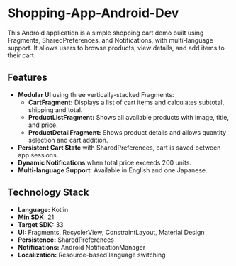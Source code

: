 # Shopping-App-Android-Dev
This Android application is a simple shopping cart demo built using Fragments, SharedPreferences, and Notifications, with multi-language support. It allows users to browse products, view details, and add items to their cart.

## Features

- **Modular UI** using three vertically-stacked Fragments:
  - **CartFragment:** Displays a list of cart items and calculates subtotal, shipping and total.
  - **ProductListFragment:** Shows all available products with image, title, and price.
  - **ProductDetailFragment:** Shows product details and allows quantity selection and cart addition.
- **Persistent Cart State** with SharedPreferences, cart is saved between app sessions.
- **Dynamic Notifications** when total price exceeds 200 units.
- **Multi-language Support**: Available in English and one Japanese.

## Technology Stack

- **Language:** Kotlin  
- **Min SDK:** 21  
- **Target SDK:** 33  
- **UI:** Fragments, RecyclerView, ConstraintLayout, Material Design  
- **Persistence:** SharedPreferences  
- **Notifications:** Android NotificationManager  
- **Localization:** Resource-based language switching
